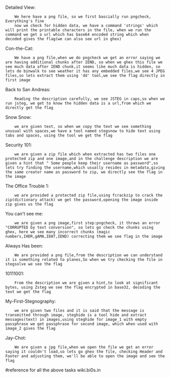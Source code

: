 Detailed View:
		
		We here have a png file, so we first bascially run pngcheck, Everything's fine
		now we check for hidden data, we have a command 'strings' which will print the printable characters in the file, when we run the command we get a url which has base64 encoded string which when decoded gives the flag(we can also see url in ghex)

Con-the-Cat:

		We have a png file,when we do pngcheck we get an error saying we are having additional chunks after IEND, so when we ghex this file we see much data after IEND chunk,it seems like much data is hidden, so lets do binwalk to see weather it has any embedded files,we see 4 JPEG files,so lets extract them using 'dd' tool,we see the flag directly in first image 

Back to San Andreas:
		
		Reading the description carefully, we see JSTEG in caps,so when we run jsteg, we get to know the hidden data is a url,from which we directly get the flag

Snow Snow:
		
		we are given text, so when we copy the text we see something unusual with spaces,we have a tool named stegsnow to hide text using tabs and spaces, using the tool we get the flag

Security 101:
	
		we are given a zip file which when extracted has two files one protected zip and one image,and in the challenge description we are given a hint that " Some people keep their username as password",so lets try finding the username,which usually resides in metadata,giving the same creator name as password to zip, we directly see the flag in the image

The Office Trouble 1:

		we are provided a protected zip file,using fcrackzip to crack the zip(dictionary attack) we get the password,opening the image inside zip gives us the flag

You can't see me:

		we are given a png image,first step:pngcheck, it throws an error "CORRUPTED by text conversion", so lets go check the chunks using ghex, here we see many incorrect chunks (magic numbers,IHDR,gAMA,IDAT,IEND) correcting them we see flag in the image

Always Has been:

		We are provided a png file,from the description we can understand it is something related to planes,So when we try checking the file in stegsolve we see the flag

10111001:
		
		From the description we are given a hint,to look at significant bytes, using Zsteg we see the flag encrypted in base32, decoding the text we get the flag

My-First-Stegnography:
		
		we are given two files and it is said that the message is transmitted through image, steghide is a tool hide and extract  messages(text) in images,using steghide for image_1 with empty passphrase we get passphrase for second image, which when used with image_2 gives the flag

Jay-Chot:

		We are given a jpg file,when we open the file we get an error saying it couldn't load,so lets go ghex the file, checking Header and Footer and adjusting them, we'll be able to open the image and see the flag

#reference for all the above tasks wiki.bi0s.in 